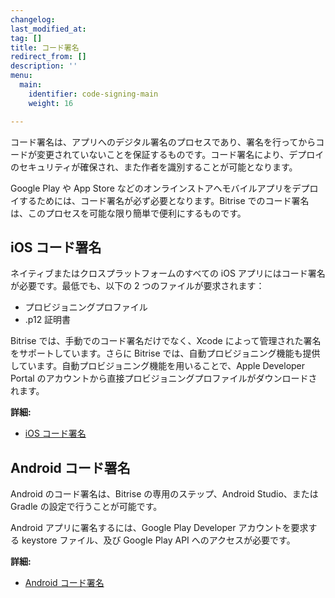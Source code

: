 ```yaml
---
changelog: 
last_modified_at: 
tag: []
title: コード署名
redirect_from: []
description: ''
menu:
  main:
    identifier: code-signing-main
    weight: 16

---
```


コード署名は、アプリへのデジタル署名のプロセスであり、署名を行ってからコードが変更されていないことを保証するものです。コード署名により、デプロイのセキュリティが確保され、また作者を識別することが可能となります。

Google Play や App Store などのオンラインストアへモバイルアプリをデプロイするためには、コード署名が必ず必要となります。Bitrise でのコード署名は、このプロセスを可能な限り簡単で便利にするものです。

## iOS コード署名

ネイティブまたはクロスプラットフォームのすべての iOS アプリにはコード署名が必要です。最低でも、以下の 2 つのファイルが要求されます：

- プロビジョニングプロファイル
- .p12 証明書

Bitrise では、手動でのコード署名だけでなく、Xcode によって管理された署名をサポートしています。さらに Bitrise では、自動プロビジョニング機能も提供しています。自動プロビジョニング機能を用いることで、Apple Developer Portal のアカウントから直接プロビジョニングプロファイルがダウンロードされます。

**詳細:**

- [iOS コード署名](/jp/code-signing/ios-code-signing/index/)

## Android コード署名

Android のコード署名は、Bitrise の専用のステップ、Android Studio、または Gradle の設定で行うことが可能です。

Android アプリに署名するには、Google Play Developer アカウントを要求する keystore ファイル、及び Google Play API へのアクセスが必要です。

**詳細:**

- [Android コード署名](/jp/code-signing/android-code-signing/index/)
